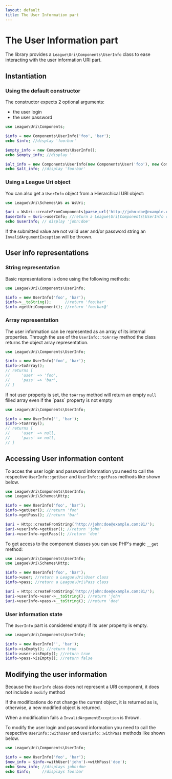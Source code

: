 ```yaml
---
layout: default
title: The User Information part
---
```


# The User Information part

The library provides a `League\Uri\Components\UserInfo` class to ease interacting with the user information URI part.

## Instantiation

### Using the default constructor

The constructor expects 2 optional arguments:

- the user login
- the user password

~~~php
use League\Uri\Components;

$info = new Components\UserInfo('foo', 'bar');
echo $info; //display 'foo:bar'

$empty_info = new Components\UserInfo();
echo $empty_info; //display ''

$alt_info = new Components\UserInfo(new Components\User('foo'), new Components\Pass('bar'));
echo $alt_info; //display 'foo:bar'
~~~

### Using a League Uri object

You can also get a `UserInfo` object from a Hierarchical URI object:

~~~php
use League\Uri\Schemes\Ws as WsUri;

$uri = WsUri::createFromComponents(parse_url('http://john:doe@example.com:81/'));
$userInfo = $uri->userInfo; //return a League\Uri\Components\UserInfo object
echo $userInfo; // display 'john:doe'
~~~

<p class="message-warning">If the submitted value are not valid user and/or password string an <code>InvalidArgumentException</code> will be thrown.</p>

## User info representations

### String representation

Basic representations is done using the following methods:

~~~php
use League\Uri\Components\UserInfo;

$info = new UserInfo('foo', 'bar');
$info->__toString();      //return 'foo:bar'
$info->getUriComponent(); //return 'foo:bar@'
~~~

### Array representation

The user information can be represented as an array of its internal properties. Through the use of the `UserInfo::toArray` method the class returns the object array representation.

~~~php
use League\Uri\Components\UserInfo;

$info = new UserInfo('foo', 'bar');
$info->toArray();
// returns [
//     'user' => 'foo',
//     'pass' => 'bar',
// ]
~~~

<p class="message-notice">If not user property is set, the <code>toArray</code> method will return an empty <code>null</code> filled array even if the `pass` property is not empty</p>

~~~php
use League\Uri\Components\UserInfo;

$info = new UserInfo('', 'bar');
$info->toArray();
// returns [
//     'user' => null,
//     'pass' => null,
// ]
~~~

## Accessing User information content

To acces the user login and password information you need to call the respective `UserInfo::getUser` and `UserInfo::getPass` methods like shown below.

~~~php
use League\Uri\Components\UserInfo;
use League\Uri\Schemes\Http;

$info = new UserInfo('foo', 'bar');
$info->getUser(); //return 'foo'
$info->getPass(); //return 'bar'

$uri = Http::createFromString('http://john:doe@example.com:81/');
$uri->userInfo->getUser(); //return 'john'
$uri->userInfo->getPass(); //return 'doe'
~~~

To get access to the component classes you can use PHP's magic `__get` method:

~~~php
use League\Uri\Components\UserInfo;
use League\Uri\Schemes\Http;

$info = new UserInfo('foo', 'bar');
$info->user; //return a League\Uri\User class
$info->pass; //return a League\Uri\Pass class

$uri = Http::createFromString('http://john:doe@example.com:81/');
$uri->userInfo->user->__toString(); //return 'john'
$uri->userInfo->pass->__toString(); //return 'doe'
~~~

### User information state

The `UserInfo` part is considered empty if its user property is empty.

~~~php
use League\Uri\Components\UserInfo;

$info = new UserInfo('', 'bar');
$info->isEmpty(); //return true
$info->user->isEmpty(); //return true
$info->pass->isEmpty(); //return false
~~~

## Modifying the user information

<p class="message-notice">Because the <code>UserInfo</code> class does not represent a URI component, it does not include a <code>modify</code> method</p>

<p class="message-notice">If the modifications do not change the current object, it is returned as is, otherwise, a new modified object is returned.</p>

<p class="message-warning">When a modification fails a <code>InvalidArgumentException</code> is thrown.</p>

To modify the user login and password information you need to call the respective `UserInfo::withUser` and `UserInfo::withPass` methods like shown below.

~~~php
use League\Uri\Components\UserInfo;

$info = new UserInfo('foo', 'bar');
$new_info = $info->withUser('john')->withPass('doe');
echo $new_info; //displays john:doe
echo $info;     //displays foo:bar
~~~
